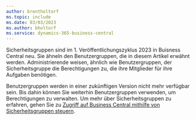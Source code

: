 ```yaml
---
author: brentholtorf
ms.topic: include
ms.date: 03/03/2023
ms.author: bholtorf
ms.service: dynamics-365-business-central
---
```


Sicherheitsgruppen sind im 1. Veröffentlichungszyklus 2023 in Buisness Central neu. Sie ähneln den Benutzergruppen, die in diesem Artikel erwähnt werden. Administrierende weisen, ähnlich wie Benutzergruppen, der Sicherheitsgruppe die Berechtigungen zu, die ihre Mitglieder für ihre Aufgaben benötigen.

Benutzergruppen werden in einer zukünftigen Version nicht mehr verfügbar sein. Bis dahin können Sie weiterhin Benutzergruppen verwenden, um Berechtigungen zu verwalten. Um mehr über Sicherheitsgruppen zu erfahren, gehen Sie zu [Zugriff auf Business Central mithilfe von Sicherheitsgruppen steuern](../ui-security-groups.md).
